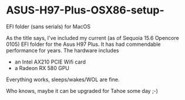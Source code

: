 # ASUS-H97-Plus-OSX86-setup-
EFI folder (sans serials) for MacOS


As the title says, I've included my current (as of Sequoia 15.6 Opencore 0105) EFI folder for the Asus H97 Plus. It has had commendable performance for years. The hardware includes
- an Intel AX210 PCIE Wifi card
- a Radeon RX 580 GPU

Everything works, sleeps/wakes/WOL are fine.

Who knows, maybe it can be upgraded for Tahoe some day ;-)
